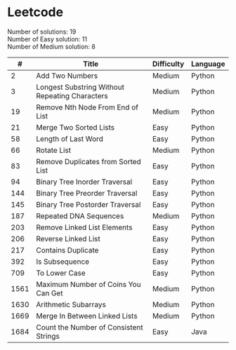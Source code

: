 # Leetcode

Number of solutions: 19 <br/>
Number of Easy solution: 11 <br/>
Number of Medium solution: 8

| #    | Title                                          | Difficulty | Language |
| ---- | ---------------------------------------------- | ---------- | -------- |
| 2    | Add Two Numbers                                | Medium     | Python   |
| 3    | Longest Substring Without Repeating Characters | Medium     | Python   |
| 19   | Remove Nth Node From End of List               | Medium     | Python   |
| 21   | Merge Two Sorted Lists                         | Easy       | Python   |
| 58   | Length of Last Word                            | Easy       | Python   |
| 66   | Rotate List                                    | Medium     | Python   |
| 83   | Remove Duplicates from Sorted List             | Easy       | Python   |
| 94   | Binary Tree Inorder Traversal                  | Easy       | Python   |
| 144  | Binary Tree Preorder Traversal                 | Easy       | Python   |
| 145  | Binary Tree Postorder Traversal                | Easy       | Python   |
| 187  | Repeated DNA Sequences                         | Medium     | Python   |
| 203  | Remove Linked List Elements                    | Easy       | Python   |
| 206  | Reverse Linked List                            | Easy       | Python   |
| 217  | Contains Duplicate                             | Easy       | Python   |
| 392  | Is Subsequence                                 | Easy       | Python   |
| 709  | To Lower Case                                  | Easy       | Python   |
| 1561 | Maximum Number of Coins You Can Get            | Medium     | Python   |
| 1630 | Arithmetic Subarrays                           | Medium     | Python   |
| 1669 | Merge In Between Linked Lists                  | Medium     | Python   |
| 1684 | Count the Number of Consistent Strings         | Easy       | Java     |